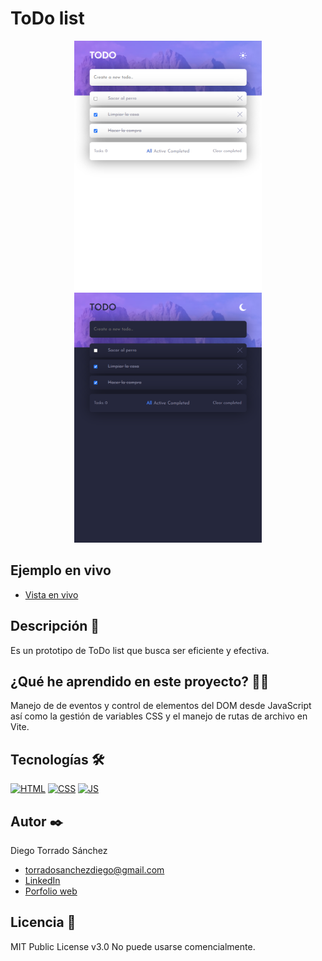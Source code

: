 # ToDo list
<p align="center">
  <img src="https://github.com/DieTorDev/todo-list/blob/main/screenshots/day-mode.png" />
  <img src="https://github.com/DieTorDev/todo-list/blob/main/screenshots/night-mode.png" />
</p>

## Ejemplo en vivo

- [Vista en vivo](https://dietordev.github.io/todo-list/)

## Descripción 📑

Es un prototipo de ToDo list que busca ser eficiente y efectiva.

## ¿Qué he aprendido en este proyecto? 🙇🏻

Manejo de de eventos y control de elementos del DOM desde JavaScript así como la gestión de variables CSS y el manejo de rutas de archivo en Vite. 

## Tecnologías 🛠

<!-- Iconos sacados de: https://github.com/hendrasob/badges/blob/master/README.md y https://github.com/alexandresanlim/Badges4-README.md-Profile -->

[![HTML](https://img.shields.io/badge/HTML5-E34F26?style=for-the-badge&logo=html5&logoColor=white)](https://es.wikipedia.org/wiki/HTML5)
[![CSS](https://img.shields.io/badge/CSS3-1572B6?style=for-the-badge&logo=css3&logoColor=white)](https://es.wikipedia.org/wiki/CSS)
[![JS](https://img.shields.io/badge/JavaScript-F7DF1E?style=for-the-badge&logo=javascript&logoColor=black)](https://es.wikipedia.org/wiki/JavaScript)

## Autor ✒️

Diego Torrado Sánchez

- torradosanchezdiego@gmail.com
- [LinkedIn](https://www.linkedin.com/in/diego-torrado-s%C3%A1nchez-2124322b4/)
- [Porfolio web](https://tu-dominio.com/)


## Licencia 📄

MIT Public License v3.0
No puede usarse comencialmente.
